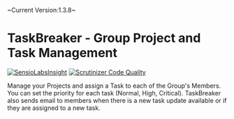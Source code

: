 ~Current Version:1.3.8~

# TaskBreaker - Group Project and Task Management

[![SensioLabsInsight](https://insight.sensiolabs.com/projects/118e1366-fbab-4ef8-bc07-0fffc4bc2f59/big.png)](https://insight.sensiolabs.com/projects/118e1366-fbab-4ef8-bc07-0fffc4bc2f59) [![Scrutinizer Code Quality](https://scrutinizer-ci.com/g/codehaiku/task-breaker/badges/quality-score.png?b=master)](https://scrutinizer-ci.com/g/codehaiku/task-breaker/?branch=master)

Manage your Projects and assign a Task to each of the Group's Members. You can set the priority for each task
(Normal, High, Critical). TaskBreaker also sends email to members when there is a new task update available or if they are assigned
to a new task.
